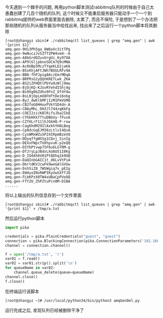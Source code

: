 
今天遇到一个棘手的问题, 再用python脚本测试rabbitmq队列的时候由于自己太愚蠢创建了几百个随机的队列, 这个时候又不能重启服务器只能动手一个一个到rabbitmq提供的web界面里面去删除, 太累了, 而且不保险, 于是想到了一个办法把那些随机的队列从服务器当中给找出来, 找出来了之后运行一个python脚本将其删除

```shell
[root@zhangyz sbin]# ./rabbitmqctl list_queues | grep "amq.gen" | awk '{print $1}'
amq.gen-9H13Ph5ga_8W6oXc3itTPg
amq.gen-9wNuczJv5ZfTZPW4vm4--A
amq.gen-A8bGrdOZuvUrgUi_Ky97OA
amq.gen-AP9lGljpbnoSDCm7Q9cMNA
amq.gen-Ac0UBpSMczTYqeKLD2jaKA
amq.gen-B5xKhjAFtJWh7BOULRFv9A
amq.gen-BB8-fhPJpigA6czEmrMDqA
amq.gen-BRPRsG2yQQnKRETLwk_ZKA
amq.gen-BSZiZFHDhlPbYw9zWlj9mw
amq.gen-BjDjKQ-KJovRYehdIShj4g
amq.gen-Bs9Xg0bZdhx9FnZ_Of4Y4w
amq.gen-BsL0jOpLmO8FHftDe16nbg
amq.gen-ByJ_dwKlbMFjIzM1PmVGMQ
amq.gen-CB2foG0HHoxPVkYSD4dn-A
amq.gen-CBAyMhL_OH3Jl744zqKbFg
amq.gen-COEI2zicKBlRifoJba2IbQ
amq.gen-CYhbHXkfftuDBGUy-fFusA
amq.gen-CZfHLrF11lhJGkHQ-P-row
amq.gen-Cag6hdM29IlAxkhYHOLBeg
amq.gen-Cp8dcGqEJM38zLtlvI4QsA
amq.gen-CysWMxWZuSP24IRpmBzeVQ
amq.gen-DDyqffgWSSg1CQvj_SinIg
amq.gen-DEXxFWpcTUXhpvuK-p2eQQ
amq.gen-DIYbPtvwp75F6u6LGTRM-g
amq.gen-DTJryLpJBdvLkUAU51I8Kg
amq.gen-D_IOd4h6V01Pt8Dhq1k9OQ
amq.gen-DaQInbGAIC1t_d6LvVtPiA
amq.gen-DbrtdKVJcwFk9weGAlGVUw
amq.gen-DshSiZ8_7WSWgiq7x_pEIg
amq.gen-EW4yoINvRWPIKyUwSXffJQ
amq.gen-FLbKPzX0TW4xUBaCpPVoOQ
amq.gen-FTYZU_ZhPZtuPcn0M-DIBA
......
```

将以上输出的队列信息存到一个文件里面
```shell
[root@zhangyz sbin]# ./rabbitmqctl list_queues | grep "amq.gen" | awk '{print $1}' > /tmp/a.txt
```

然后运行python脚本
```python
import pika

credentials = pika.PlainCredentials("guest", "guest")
connection = pika.BlockingConnection(pika.ConnectionParameters('192.168.1.1', 5672, '/', credentials))
channel = connection.channel()

f = open('/tmp/a.txt', 'r')
var01 = f.read()
var02 = var01.strip().split('\n')
for queueName in var02:
    channel.queue_delete(queue=queueName)
channel.close()
f.close()
```

在终端运行该脚本
```shell
[root@zhangyz ~]# /usr/local/python34/bin/python3 amqGenDel.py 
```

运行完成之后, 发现队列已经被删除干净了


